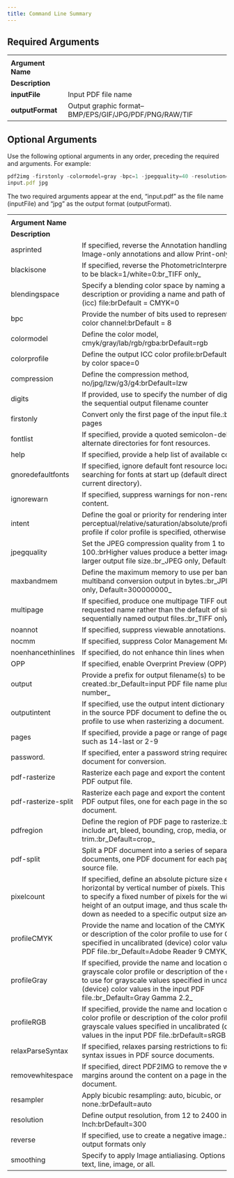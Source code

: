 ```yaml
---
title: Command Line Summary
---
```


## Required Arguments

|                   |                                                       |
| ----------------- | ----------------------------------------------------- |
|                   |                                                       |
| **Argument Name** |                                                       |
| **Description**   |                                                       |
| **inputFile**     | Input PDF file name                                   |
| **outputFormat**  | Output graphic format–BMP/EPS/GIF/JPG/PDF/PNG/RAW/TIF |

## Optional Arguments

Use the following optional arguments in any order, preceding the required and arguments. For example:

```js
pdf2img -firstonly -colormodel=gray -bpc=1 -jpegquality=40 -resolution=72 
input.pdf jpg
```

The two required arguments appear at the end, “input.pdf” as the file name (inputFile) and “jpg” as the output format (outputFormat).

|                     |                                                                                                                                                                                                                                                                                                 |
| ------------------- | ----------------------------------------------------------------------------------------------------------------------------------------------------------------------------------------------------------------------------------------------------------------------------------------------- |
|                     |                                                                                                                                                                                                                                                                                                 |
| **Argument Name**   |                                                                                                                                                                                                                                                                                                 |
| **Description**     |                                                                                                                                                                                                                                                                                                 |
| asprinted           | If specified, reverse the Annotation handling to suppress Image-only annotations and allow Print-only annotations                                                                                                                                                                               |
| blackisone          | If specified, reverse the PhotometricInterpretation setting to be black=1/white=0\:br\_TIFF only\_                                                                                                                                                                                              |
| blendingspace       | Specify a blending color space by naming a profile description or providing a name and path of the profile (icc) file\:brDefault = CMYK=0                                                                                                                                                       |
| bpc                 | Provide the number of bits used to represent each output color channel\:brDefault = 8                                                                                                                                                                                                           |
| colormodel          | Define the color model, cmyk/gray/lab/rgb/rgba\:brDefault=rgb                                                                                                                                                                                                                                   |
| colorprofile        | Define the output ICC color profile\:brDefault determined by color space=0                                                                                                                                                                                                                      |
| compression         | Define the compression method, no/jpg/lzw/g3/g4\:brDefault=lzw                                                                                                                                                                                                                                  |
| digits              | If provided, use to specify the number of digits to use in the sequential output filename counter                                                                                                                                                                                               |
| firstonly           | Convert only the first page of the input file.\:brDefault=all pages                                                                                                                                                                                                                             |
| fontlist            | If specified, provide a quoted semicolon-delimited list of alternate directories for font resources.                                                                                                                                                                                            |
| help                | If specified, provide a help list of available commands.                                                                                                                                                                                                                                        |
| gnoredefaultfonts   | If specified, ignore default font resource locations when searching for fonts at start up (default directories and current directory).                                                                                                                                                          |
| ignorewarn          | If specified, suppress warnings for non-renderable content.                                                                                                                                                                                                                                     |
| intent              | Define the goal or priority for rendering intent for colors: perceptual/relative/saturation/absolute/profile.\:brDefault= profile if color profile is specified, otherwise perceptual                                                                                                           |
| jpegquality         | Set the JPEG compression quality from 1 to 100.\:brHigher values produce a better image but also a larger output file size.\:br\_JPEG only, Default=75\_                                                                                                                                        |
| maxbandmem          | Define the maximum memory to use per band of multiband conversion output in bytes.\:br\_JPEG or TIFF only, Default=300000000\_                                                                                                                                                                  |
| multipage           | If specified, produce one multipage TIFF output file of the requested name rather than the default of single-page sequentially named output files.\:br\_TIFF only\_                                                                                                                             |
| noannot             | If specified, suppress viewable annotations.                                                                                                                                                                                                                                                    |
| nocmm               | If specified, suppress Color Management Module.                                                                                                                                                                                                                                                 |
| noenhancethinlines  | If specified, do not enhance thin lines when rendering.                                                                                                                                                                                                                                         |
| OPP                 | If specified, enable Overprint Preview (OPP) in output.                                                                                                                                                                                                                                         |
| output              | Provide a prefix for output filename(s) to be created.\:br\_Default=input PDF file name plus sequence number\_                                                                                                                                                                                  |
| outputintent        | If specified, use the output intent dictionary value found in the source PDF document to define the output color profile to use when rasterizing a document.                                                                                                                                    |
| pages               | If specified, provide a page or range of pages to process, such as 14-last or 2-9                                                                                                                                                                                                               |
| password.           | If specified, enter a password string required to open the document for conversion.                                                                                                                                                                                                             |
| pdf-rasterize       | Rasterize each page and export the content to a single PDF output file.                                                                                                                                                                                                                         |
| pdf-rasterize-split | Rasterize each page and export the content to a series of PDF output files, one for each page in the source document.                                                                                                                                                                           |
| pdfregion           | Define the region of PDF page to rasterize.\:brOptions include art, bleed, bounding, crop, media, or trim.\:br\_Default=crop\_                                                                                                                                                                  |
| pdf-split           | Split a PDF document into a series of separate PDF documents, one PDF document for each page in the source file.                                                                                                                                                                                |
| pixelcount          | If specified, define an absolute picture size expressed as horizontal by vertical number of pixels. This can be used to specify a fixed number of pixels for the width and/or height of an output image, and thus scale the image up or down as needed to a specific output size and dimension. |
| profileCMYK         | Provide the name and location of the CMYK color profile or description of the color profile to use for CMYK values specified in uncalibrated (device) color values in the input PDF file.\:br\_Default=Adobe Reader 9 CMYK\_                                                                    |
| profileGray         | If specified, provide the name and location of the grayscale color profile or description of the color profile to use for grayscale values specified in uncalibrated (device) color values in the input PDF file.\:br\_Default=Gray Gamma 2.2\_                                                 |
| profileRGB          | If specified, provide the name and location of the RGB color profile or description of the color profile to use for grayscale values specified in uncalibrated (device) color values in the input PDF file.\:brDefault=sRGB                                                                     |
| relaxParseSyntax    | If specified, relaxes parsing restrictions to fix minor syntax issues in PDF source documents.                                                                                                                                                                                                  |
| removewhitespace    | If specified, direct PDF2IMG to remove the white space margins around the content on a page in the PDF document.                                                                                                                                                                                |
| resampler           | Apply bicubic resampling: auto, bicubic, or none.\:brDefault=auto                                                                                                                                                                                                                               |
| resolution          | Define output resolution, from 12 to 2400 in Dots per Inch\:brDefault=300                                                                                                                                                                                                                       |
| reverse             | If specified, use to create a negative image.\:brGrayscale output formats only                                                                                                                                                                                                                  |
| smoothing           | Specify to apply Image antialiasing. Options include none, text, line, image, or all.                                                                                                                                                                                                           |
